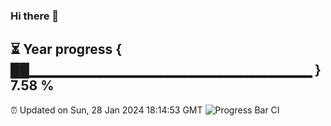 ### Hi there 👋
⏳ Year progress { ██▁▁▁▁▁▁▁▁▁▁▁▁▁▁▁▁▁▁▁▁▁▁▁▁▁▁▁▁ } 7.58 %
---
⏰ Updated on Sun, 28 Jan 2024 18:14:53 GMT
![Progress Bar CI](https://github.com/liununu/liununu/workflows/Progress%20Bar%20CI/badge.svg)
